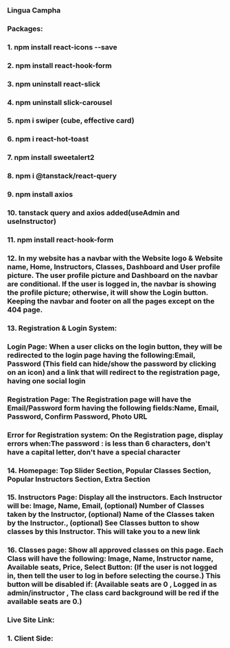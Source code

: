 ### Lingua Campha
### Packages:
### 1. npm install react-icons --save
### 2. npm install react-hook-form
### 3. npm uninstall react-slick
### 4. npm uninstall slick-carousel
### 5. npm i swiper (cube, effective card)
### 6. npm i react-hot-toast
### 7. npm install sweetalert2
### 8. npm i @tanstack/react-query
### 9. npm install axios
### 10. tanstack query and axios added(useAdmin and useInstructor)
### 11. npm install react-hook-form

### 12. In my website has a navbar with the Website logo & Website name, Home, Instructors, Classes, Dashboard and User profile picture. The user profile picture and Dashboard on the navbar are conditional. If the user is logged in, the navbar is showing the profile picture; otherwise, it will show the Login button. Keeping the navbar and footer on all the pages except on the 404 page.

### 13. Registration & Login System:

###     Login Page: When a user clicks on the login button, they will be redirected to the login page having the following:Email, Password (This field can hide/show the password by clicking on an icon) and a link that will redirect to the registration page, having one social login

###     Registration Page: The Registration page will have the Email/Password form having the following fields:Name, Email, Password, Confirm Password, Photo URL
###     Error for Registration system: On the Registration page, display errors when:The password : is less than 6 characters, don't have a capital letter, don't have a special character

### 14. Homepage: Top Slider Section, Popular Classes Section, Popular Instructors Section, Extra Section
### 15. Instructors Page: Display all the instructors. Each Instructor will be: Image, Name, Email, (optional) Number of Classes taken by the Instructor, (optional) Name of the Classes taken by the Instructor., (optional) See Classes button to show classes by this Instructor. This will take you to a new link

### 16. Classes page: Show all approved classes on this page. Each Class will have the following: Image, Name, Instructor name, Available seats, Price, Select Button: (If the user is not logged in, then tell the user to log in before selecting the course.) This button will be disabled if: (Available seats are 0 , Logged in as admin/instructor , The class card background will be red if the available seats are 0.)

### Live Site Link:
### 1. Client Side:
